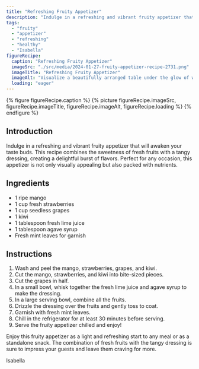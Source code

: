 ```yaml
---
title: "Refreshing Fruity Appetizer"
description: "Indulge in a refreshing and vibrant fruity appetizer that combines the sweetness of fresh fruits with a tangy dressing. Perfect for any occasion, this appetizer is visually appealing and packed with nutrients."
tags:
  - "fruity"
  - "appetizer"
  - "refreshing"
  - "healthy"
  - "Isabella"
figureRecipe: 
  caption: "Refreshing Fruity Appetizer"
  imageSrc: "./src/media/2024-01-27-fruity-appetizer-recipe-2731.png"
  imageTitle: "Refreshing Fruity Appetizer"
  imageAlt: "Visualize a beautifully arranged table under the glow of warm sunlight, embellished with a spectrum of fresh, vibrant fruits. The table's centerpiece features an appetizing mixture of bite-sized pieces of ripe mango, juicy strawberries, seedless grapes, and succulent kiwi. Each fruit piece glistens under the tangy coating of a dressing, skillfully prepared from zesty lime juice and sweet agave syrup. As a garnish, sprigs of vivid, aromatic fresh mint leaves add a delightful contrast. This vivid scene exemplifies a moment of refreshing and nutritious luxury, tempting the viewer to engage in the sensory delight of the various textures and flavors."
  loading: "eager"
---
```


{% figure figureRecipe.caption %}
{% picture figureRecipe.imageSrc, figureRecipe.imageTitle, figureRecipe.imageAlt, figureRecipe.loading %}
{% endfigure %}

## Introduction

Indulge in a refreshing and vibrant fruity appetizer that will awaken your taste buds. This recipe combines the sweetness of fresh fruits with a tangy dressing, creating a delightful burst of flavors. Perfect for any occasion, this appetizer is not only visually appealing but also packed with nutrients.

## Ingredients

- 1 ripe mango
- 1 cup fresh strawberries
- 1 cup seedless grapes
- 1 kiwi
- 1 tablespoon fresh lime juice
- 1 tablespoon agave syrup
- Fresh mint leaves for garnish

## Instructions

1. Wash and peel the mango, strawberries, grapes, and kiwi.
2. Cut the mango, strawberries, and kiwi into bite-sized pieces.
3. Cut the grapes in half.
4. In a small bowl, whisk together the fresh lime juice and agave syrup to make the dressing.
5. In a large serving bowl, combine all the fruits.
6. Drizzle the dressing over the fruits and gently toss to coat.
7. Garnish with fresh mint leaves.
8. Chill in the refrigerator for at least 30 minutes before serving.
9. Serve the fruity appetizer chilled and enjoy!

Enjoy this fruity appetizer as a light and refreshing start to any meal or as a standalone snack. The combination of fresh fruits with the tangy dressing is sure to impress your guests and leave them craving for more.

Isabella

